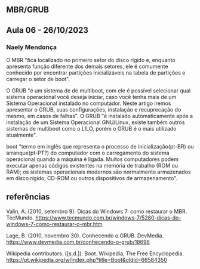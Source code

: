 ## MBR/GRUB
## Aula 06 - 26/10/2023
### Naely Mendonça

O MBR "fica localizado no primeiro setor do disco rígido e, enquanto apresenta função diferente dos demais setores, ele é comumente conhecido por encontrar partições inicializáveis na tabela de partições e carregar o setor de boot".


  O GRUB "é um sistema de de multiboot, com ele é possível selecionar qual sistema operacional você deseja iniciar, caso você tenha mais de um Sistema Operacional instalado no computador. Neste artigo iremos apresentar o GRUB, suas configurações, instalação e recuprecação do mesmo, em casos de falhas".
  O GRUB "é instalado automaticamente após a instalação de um Sistema Operacional GNU/Linux,  existe também outros sistemas de multiboot como o LILO, porém o GRUB é o mais utilizado atualmente".


  boot "termo em inglês que representa o processo de inicialização(pt-BR) ou arranque(pt-PT?) do computador com o carregamento do sistema operacional quando a máquina é ligada.
Muitos computadores podem executar apenas códigos existentes na memória de trabalho (ROM ou RAM); os sistemas operacionais modernos são normalmente armazenados em disco rígido, CD-ROM ou outros dispositivos de armazenamento".

  














## referências 

Valin, A. (2010, setembro 9). Dicas do Windows 7: como restaurar o MBR. TecMundo. https://www.tecmundo.com.br/windows-7/5280-dicas-do-windows-7-como-restaurar-o-mbr.htm

Lage, B. (2010, novembro 30). Conhecendo o GRUB. DevMedia. https://www.devmedia.com.br/conhecendo-o-grub/18698

Wikipedia contributors. ([s.d.]). Boot. Wikipedia, The Free Encyclopedia. https://pt.wikipedia.org/w/index.php?title=Boot&oldid=66584350



